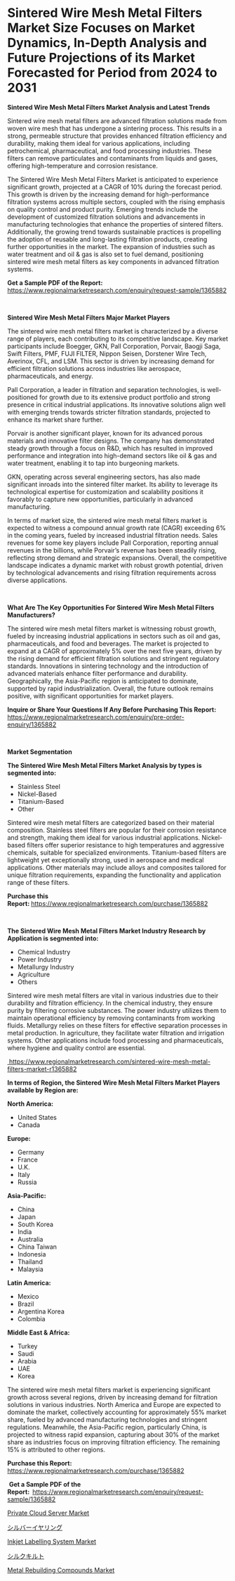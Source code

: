 <p><h1>Sintered Wire Mesh Metal Filters Market Size Focuses on Market Dynamics, In-Depth Analysis and Future Projections of its Market Forecasted for Period from 2024 to 2031</h1></p><p><strong>Sintered Wire Mesh Metal Filters Market Analysis and Latest Trends</strong></p>
<p><p>Sintered wire mesh metal filters are advanced filtration solutions made from woven wire mesh that has undergone a sintering process. This results in a strong, permeable structure that provides enhanced filtration efficiency and durability, making them ideal for various applications, including petrochemical, pharmaceutical, and food processing industries. These filters can remove particulates and contaminants from liquids and gases, offering high-temperature and corrosion resistance.</p><p>The Sintered Wire Mesh Metal Filters Market is anticipated to experience significant growth, projected at a CAGR of 10% during the forecast period. This growth is driven by the increasing demand for high-performance filtration systems across multiple sectors, coupled with the rising emphasis on quality control and product purity. Emerging trends include the development of customized filtration solutions and advancements in manufacturing technologies that enhance the properties of sintered filters. Additionally, the growing trend towards sustainable practices is propelling the adoption of reusable and long-lasting filtration products, creating further opportunities in the market. The expansion of industries such as water treatment and oil & gas is also set to fuel demand, positioning sintered wire mesh metal filters as key components in advanced filtration systems.</p></p>
<p><strong>Get a Sample PDF of the Report:&nbsp;</strong> <a href="https://www.regionalmarketresearch.com/enquiry/request-sample/1365882">https://www.regionalmarketresearch.com/enquiry/request-sample/1365882</a></p>
<p>&nbsp;</p>
<p><strong>Sintered Wire Mesh Metal Filters Major Market Players</strong></p>
<p><p>The sintered wire mesh metal filters market is characterized by a diverse range of players, each contributing to its competitive landscape. Key market participants include Boegger, GKN, Pall Corporation, Porvair, Baogji Saga, Swift Filters, PMF, FUJI FILTER, Nippon Seisen, Dorstener Wire Tech, Averinox, CFL, and LSM. This sector is driven by increasing demand for efficient filtration solutions across industries like aerospace, pharmaceuticals, and energy.</p><p>Pall Corporation, a leader in filtration and separation technologies, is well-positioned for growth due to its extensive product portfolio and strong presence in critical industrial applications. Its innovative solutions align well with emerging trends towards stricter filtration standards, projected to enhance its market share further.</p><p>Porvair is another significant player, known for its advanced porous materials and innovative filter designs. The company has demonstrated steady growth through a focus on R&D, which has resulted in improved performance and integration into high-demand sectors like oil & gas and water treatment, enabling it to tap into burgeoning markets.</p><p>GKN, operating across several engineering sectors, has also made significant inroads into the sintered filter market. Its ability to leverage its technological expertise for customization and scalability positions it favorably to capture new opportunities, particularly in advanced manufacturing.</p><p>In terms of market size, the sintered wire mesh metal filters market is expected to witness a compound annual growth rate (CAGR) exceeding 6% in the coming years, fueled by increased industrial filtration needs. Sales revenues for some key players include Pall Corporation, reporting annual revenues in the billions, while Porvair’s revenue has been steadily rising, reflecting strong demand and strategic expansions. Overall, the competitive landscape indicates a dynamic market with robust growth potential, driven by technological advancements and rising filtration requirements across diverse applications.</p></p>
<p>&nbsp;</p>
<p><strong>What Are The Key Opportunities For Sintered Wire Mesh Metal Filters Manufacturers?</strong></p>
<p><p>The sintered wire mesh metal filters market is witnessing robust growth, fueled by increasing industrial applications in sectors such as oil and gas, pharmaceuticals, and food and beverages. The market is projected to expand at a CAGR of approximately 5% over the next five years, driven by the rising demand for efficient filtration solutions and stringent regulatory standards. Innovations in sintering technology and the introduction of advanced materials enhance filter performance and durability. Geographically, the Asia-Pacific region is anticipated to dominate, supported by rapid industrialization. Overall, the future outlook remains positive, with significant opportunities for market players.</p></p>
<p><strong>Inquire or Share Your Questions If Any Before Purchasing This Report:</strong> <a href="https://www.regionalmarketresearch.com/enquiry/pre-order-enquiry/1365882">https://www.regionalmarketresearch.com/enquiry/pre-order-enquiry/1365882</a></p>
<p>&nbsp;</p>
<p><strong>Market Segmentation</strong></p>
<p><strong>The Sintered Wire Mesh Metal Filters Market Analysis by types is segmented into:</strong></p>
<p><ul><li>Stainless Steel</li><li>Nickel-Based</li><li>Titanium-Based</li><li>Other</li></ul></p>
<p><p>Sintered wire mesh metal filters are categorized based on their material composition. Stainless steel filters are popular for their corrosion resistance and strength, making them ideal for various industrial applications. Nickel-based filters offer superior resistance to high temperatures and aggressive chemicals, suitable for specialized environments. Titanium-based filters are lightweight yet exceptionally strong, used in aerospace and medical applications. Other materials may include alloys and composites tailored for unique filtration requirements, expanding the functionality and application range of these filters.</p></p>
<p><strong>Purchase this Report:&nbsp;</strong><a href="https://www.regionalmarketresearch.com/purchase/1365882">https://www.regionalmarketresearch.com/purchase/1365882</a></p>
<p>&nbsp;</p>
<p><strong>The Sintered Wire Mesh Metal Filters Market Industry Research by Application is segmented into:</strong></p>
<p><ul><li>Chemical Industry</li><li>Power Industry</li><li>Metallurgy Industry</li><li>Agriculture</li><li>Others</li></ul></p>
<p><p>Sintered wire mesh metal filters are vital in various industries due to their durability and filtration efficiency. In the chemical industry, they ensure purity by filtering corrosive substances. The power industry utilizes them to maintain operational efficiency by removing contaminants from working fluids. Metallurgy relies on these filters for effective separation processes in metal production. In agriculture, they facilitate water filtration and irrigation systems. Other applications include food processing and pharmaceuticals, where hygiene and quality control are essential.</p></p>
<p><a href="https://www.regionalmarketresearch.com/sintered-wire-mesh-metal-filters-market-r1365882">&nbsp;https://www.regionalmarketresearch.com/sintered-wire-mesh-metal-filters-market-r1365882</a></p>
<p><strong>In terms of Region, the Sintered Wire Mesh Metal Filters Market Players available by Region are:</strong></p>
<p>
    <p> <strong> North America: </strong>
        <ul>
            <li>United States</li>
            <li>Canada</li>
        </ul>
        </p> 
    <p> <strong> Europe: </strong>
        <ul>
            <li>Germany</li>
            <li>France</li>
            <li>U.K.</li>
            <li>Italy</li>
            <li>Russia</li>
        </ul>
        </p> 
    <p> <strong> Asia-Pacific: </strong>
        <ul>
            <li>China</li>
            <li>Japan</li>
            <li>South Korea</li>
            <li>India</li>
            <li>Australia</li>
            <li>China Taiwan</li>
            <li>Indonesia</li>
            <li>Thailand</li>
            <li>Malaysia</li>
        </ul>
        </p> 
    <p> <strong> Latin America: </strong>
        <ul>
            <li>Mexico</li>
            <li>Brazil</li>
            <li>Argentina Korea</li>
            <li>Colombia</li>
        </ul>
        </p> 
    <p> <strong> Middle East & Africa: </strong>
        <ul>
            <li>Turkey</li>
            <li>Saudi</li>
            <li>Arabia</li>
            <li>UAE</li>
            <li>Korea</li>
        </ul>
    </p>
    </p>
<p><p>The sintered wire mesh metal filters market is experiencing significant growth across several regions, driven by increasing demand for filtration solutions in various industries. North America and Europe are expected to dominate the market, collectively accounting for approximately 55% market share, fueled by advanced manufacturing technologies and stringent regulations. Meanwhile, the Asia-Pacific region, particularly China, is projected to witness rapid expansion, capturing about 30% of the market share as industries focus on improving filtration efficiency. The remaining 15% is attributed to other regions.</p></p>
<p><strong>Purchase this Report: </strong><a href="https://www.regionalmarketresearch.com/purchase/1365882">https://www.regionalmarketresearch.com/purchase/1365882</a></p>
<p>&nbsp;<strong>Get a Sample PDF of the Report:&nbsp;&nbsp;</strong><a href="https://www.regionalmarketresearch.com/enquiry/request-sample/1365882">https://www.regionalmarketresearch.com/enquiry/request-sample/1365882</a></p>
<p><strong></strong></p>
<p><p><a href="https://www.linkedin.com/pulse/private-cloud-server-market-growth-segmentation-regional-lluzc">Private Cloud Server Market</a></p><p><a href="https://medium.com/@dressleredward/%E3%82%B0%E3%83%AD%E3%83%BC%E3%83%90%E3%83%AB%E3%82%B7%E3%83%AB%E3%83%90%E3%83%BC%E3%82%A4%E3%83%A4%E3%83%AA%E3%83%B3%E3%82%B0%E7%94%A3%E6%A5%AD%E5%88%86%E6%9E%90%E3%83%AC%E3%83%9D%E3%83%BC%E3%83%88-%E3%82%B7%E3%83%AB%E3%83%90%E3%83%BC%E3%82%A4%E3%83%A4%E3%83%AA%E3%83%B3%E3%82%B0%E5%B8%82%E5%A0%B4%E3%81%AE%E8%A6%8F%E6%A8%A1-%E3%82%B7%E3%82%A7%E3%82%A2-%E7%A8%AE%E9%A1%9E-%E3%82%B9%E3%82%BF%E3%83%83%E3%83%89%E3%82%A4%E3%83%A4%E3%83%AA%E3%83%B3%E3%82%B0-%E3%83%95%E3%83%BC%E3%83%97%E3%82%A4%E3%83%A4%E3%83%AA%E3%83%B3%E3%82%B0-%E3%83%8F%E3%83%B3%E3%82%AE%E3%83%B3%E3%82%B0%E3%82%A4%E3%83%A4%E3%83%AA%E3%83%B3%E3%82%B0-%E3%81%9D%E3%81%AE%E4%BB%96-%E7%94%A8%E9%80%94-%E3%82%B3%E3%83%AC%E3%82%AF%E3%82%B7%E3%83%A7%E3%83%B3-%E7%A5%9D%E7%A5%AD-%E3%81%8A%E3%81%97%E3%82%83%E3%82%8C-%E3%81%9D%E3%81%AE-d33ee5ca14d7?postPublishedType=repub">シルバーイヤリング</a></p><p><a href="https://github.com/juniordelafrance/Market-Research-Report-List-5/blob/main/inkjet-labelling-system-market.md">Inkjet Labelling System Market</a></p><p><a href="https://medium.com/@dressleredward/2024%E5%B9%B4%E3%81%8B%E3%82%892031%E5%B9%B4%E3%81%BE%E3%81%A7%E3%81%AE%E3%82%B0%E3%83%AD%E3%83%BC%E3%83%90%E3%83%AB%E3%82%B7%E3%83%AB%E3%82%AF%E3%82%AD%E3%83%AB%E3%83%88%E5%B8%82%E5%A0%B4%E3%81%AE%E5%8B%95%E5%90%91%E3%81%A8%E6%88%A6%E7%95%A5%E3%82%92%E3%83%8A%E3%83%93%E3%82%B2%E3%83%BC%E3%83%88%E3%81%99%E3%82%8B-785721add3be?postPublishedType=repub">シルクキルト</a></p><p><a href="https://issuu.com/reportprime-2/docs/metal-rebuilding-compounds-market-s_46dab50b9390c6">Metal Rebuilding Compounds Market</a></p></p>